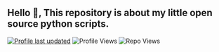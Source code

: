 ## Hello 👋, This repository is about my little open source python scripts.

<!--Variables-->
[![Profile last updated](https://img.shields.io/github/last-commit/Bigyls/python)](https://github.com/Bigyls/Bigyls/)
![Profile Views](https://komarev.com/ghpvc/?username=Bigyls&color=blue)
![Repo Views](https://views.whatilearened.today/views/github/Bigyls/Bigyls.svg?cache=remove)

